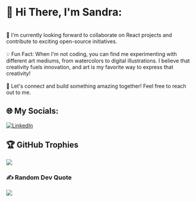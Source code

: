 # 💫 Hi There, I'm Sandra:
<br>🚀 I'm currently looking forward to collaborate on React projects and contribute to exciting open-source initiatives.<br><br>💡 Fun Fact: When I'm not coding, you can find me experimenting with different art mediums, from watercolors to digital illustrations. I believe that creativity fuels innovation, and art is my favorite way to express that creativity!<br><br>🌟 Let's connect and build something amazing together! Feel free to reach out to me.<br>


## 🌐 My Socials:
[![LinkedIn](https://img.shields.io/badge/LinkedIn-%230077B5.svg?logo=linkedin&logoColor=white)](https://linkedin.com/in/sandra-obunga) 

## 🏆 GitHub Trophies
![](https://github-profile-trophy.vercel.app/?username=obusandy&theme=onedark&no-frame=false&no-bg=true&margin-w=4)

### ✍️ Random Dev Quote
![](https://quotes-github-readme.vercel.app/api?type=horizontal&theme=radical)


<!-- Proudly created with GPRM ( https://gprm.itsvg.in ) -->
